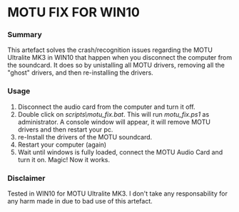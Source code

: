 # MOTU FIX FOR WIN10

### Summary

This artefact solves the crash/recognition issues regarding the MOTU Ultralite MK3 in WIN10 that happen when you disconnect the computer from the soundcard. It does so by unistalling all MOTU drivers, removing all the "ghost" drivers, and then re-installing the drivers.

### Usage
1. Disconnect the audio card from the computer and turn it off.
2. Double click on *scripts\motu_fix.bat*. This will run *motu_fix.ps1* as administrator. A console window will appear, it will remove MOTU drivers and then restart your pc.
3. re-Install the drivers of the MOTU soundcard.
4. Restart your computer (again)
5. Wait until windows is fully loaded, connect the MOTU Audio Card and turn it on. Magic! Now it works.

### Disclaimer
Tested in WIN10 for MOTU Ultralite MK3. I don't take any responsability for any harm made in due to bad use of this artefact.